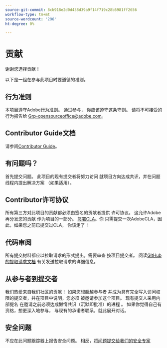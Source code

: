 ```yaml
---
source-git-commit: 8cb918e2d0d438d39a9f14f719c28b5981ff2656
workflow-type: tm+mt
source-wordcount: '296'
ht-degree: 0%

---
```

# 贡献

谢谢您选择贡献！

以下是一组在参与此项目时要遵循的准则。

## 行为准则

本项目遵守Adobe[行为准则](code-of-conduct.md)。 通过参与，
你应该遵守这条守则。 请将不可接受的行为报告给
[Grp-opensourceoffice@adobe.com](mailto:Grp-opensourceoffice@adobe.com)。

## Contributor Guide文档

请参阅[Contributor Guide](https://docs.adobe.com/content/help/en/contributor/contributor-guide/introduction.html)。

## 有问题吗？

首先提交问题。 此项目的现有提交者将努力访问
就项目方向达成共识，并在问题线程内提出解决方案
（如果适用）。

## Contributor许可协议

所有第三方对此项目的贡献都必须由签名的贡献者提供
许可协议。 这允许Adobe再分发您的贡献
作为项目的一部分。 [签署CLA](http://opensource.adobe.com/cla.html)。你
只需提交一次AdobeCLA，因此，如果您之前已提交过CLA，
你该走了！

## 代码审阅

所有提交材料都应以拉取请求的形式提出，需要审查
按项目提交者。 阅读[GitHub的提取请求文档](https://help.github.com/articles/about-pull-requests/)
有关发送拉取请求的详细信息。

<!--
Lastly, please follow the [pull request template](PULL_REQUEST_TEMPLATE.md) when
submitting a pull request!
-->

## 从参与者到提交者

我们热爱来自我们社区的贡献！ 如果您想超越参与者
并成为具有完全写入访问权限的提交者，并在项目中说明，您必须
被邀请参加这个项目。 现有提交人采用内部提名
在邀请之前必须达成懒惰共识（沉默即批准）的进程
。 如果你觉得自己有资格，想更深入地参与，
与现有的承诺者联系，就此展开对话。

## 安全问题

不应在此问题跟踪器上报告安全问题。 相反，[将问题提交给我们的安全专家](https://helpx.adobe.com/security/alertus.html)
